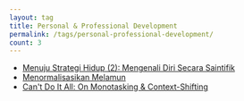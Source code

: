 ```yaml
---
layout: tag
title: Personal & Professional Development
permalink: /tags/personal-professional-development/
count: 3
---
```


- [Menuju Strategi Hidup (2): Mengenali Diri Secara Saintifik](https://fiddien.com/posts/mengenali-diri-secara-saintifik/)
- [Menormalisasikan Melamun](https://fiddien.com/posts/menormalisasikan-melamun/)
- [Can't Do It All: On Monotasking & Context-Shifting](https://fiddien.com/posts/monotasking-context-shifting/)
